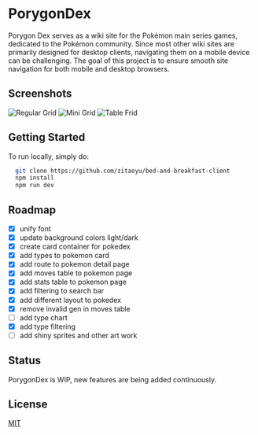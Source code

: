 # PorygonDex

Porygon Dex serves as a wiki site for the Pokémon main series games, dedicated to the Pokémon community. Since most other wiki sites are primarily designed for desktop clients, navigating them on a mobile device can be challenging. The goal of this project is to ensure smooth site navigation for both mobile and desktop browsers.

## Screenshots

![Regular Grid](https://raw.githubusercontent.com/zitaoyu/porygondex/main/image-path/public/readme-screenshot-1.png)
![Mini Grid](https://raw.githubusercontent.com/zitaoyu/porygondex/main/image-path/public/readme-screenshot-2.png)
![Table Frid](https://raw.githubusercontent.com/zitaoyu/porygondex/main/image-path/public/readme-screenshot-3.png)

## Getting Started

To run locally, simply do:

```bash
  git clone https://github.com/zitaoyu/bed-and-breakfast-client
  npm install
  npm run dev
```

## Roadmap

- [x] unify font
- [x] update background colors light/dark
- [x] create card container for pokedex
- [x] add types to pokemon card
- [x] add route to pokemon detail page
- [x] add moves table to pokemon page
- [x] add stats table to pokemon page
- [x] add filtering to search bar
- [x] add different layout to pokedex
- [x] remove invalid gen in moves table
- [ ] add type chart
- [x] add type filtering
- [ ] add shiny sprites and other art work

## Status

PorygonDex is WIP, new features are being added continuously.

## License

[MIT](https://choosealicense.com/licenses/mit/)
